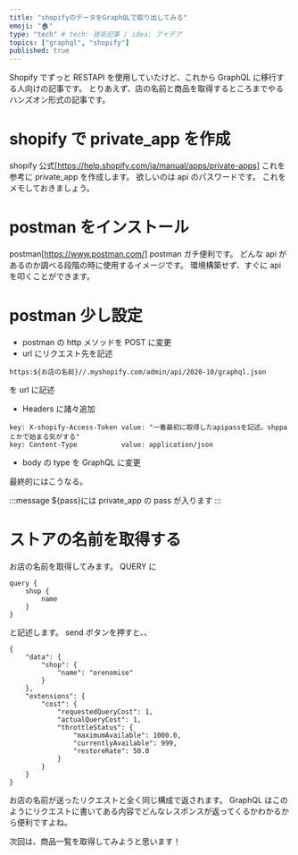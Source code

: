 ```yaml
---
title: "shopifyのデータをGraphQLで取り出してみる"
emoji: "🏠"
type: "tech" # tech: 技術記事 / idea: アイデア
topics: ["graphql", "shopify"]
published: true
---
```


Shopify でずっと RESTAPI を使用していたけど、これから GraphQL に移行する人向けの記事です。
とりあえず、店の名前と商品を取得するところまでやるハンズオン形式の記事です。

# shopify で private_app を作成

shopify 公式[https://help.shopify.com/ja/manual/apps/private-apps]
これを参考に private_app を作成します。
欲しいのは api のパスワードです。
これをメモしておきましょう。

# postman をインストール

postman[https://www.postman.com/]
postman
ガチ便利です。
どんな api があるのか調べる段階の時に使用するイメージです。
環境構築せず、すぐに api を叩くことができます。

# postman 少し設定

- postman の http メソッドを POST に変更
- url にリクエスト先を記述

```
https:${お店の名前}//.myshopify.com/admin/api/2020-10/graphql.json
```

を url に記述

- Headers に諸々追加

```
key: X-shopify-Access-Token value: "一番最初に取得したapipassを記述。shppaとかで始まる気がする"
key: Content-Type           value: application/json
```

- body の type を GraphQL に変更

最終的にはこうなる。

:::message
${pass}には private_app の pass が入ります
:::

# ストアの名前を取得する

お店の名前を取得してみます。
QUERY に

```
query {
    shop {
        name
    }
}
```

と記述します。
send ボタンを押すと、、

```
{
    "data": {
        "shop": {
            "name": "orenomise"
        }
    },
    "extensions": {
        "cost": {
            "requestedQueryCost": 1,
            "actualQueryCost": 1,
            "throttleStatus": {
                "maximumAvailable": 1000.0,
                "currentlyAvailable": 999,
                "restoreRate": 50.0
            }
        }
    }
}
```

お店の名前が送ったリクエストと全く同じ構成で返されます。
GraphQL はこのようにリクエストに書いてある内容でどんなレスポンスが返ってくるかわかるから便利ですよね。

次回は、商品一覧を取得してみようと思います！
